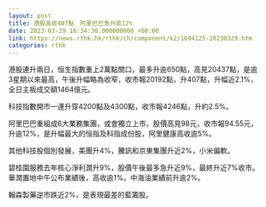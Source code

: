 ```yaml
---
layout: post
title: 港股高收407點　阿里巴巴急升逾12%
date: 2023-03-29 16:34:30.000000000 +08:00
link: https://news.rthk.hk/rthk/ch/component/k2/1694125-20230329.htm
categories: rthk
---
```


港股連升兩日，恒生指數重上2萬點關口，最多升逾650點，高見20437點，是逾3星期以來最高，午後升幅略為收窄，收市報20192點，升407點，升幅近2.1%，全日主板成交額1464億元。

科技指數開市一連升穿4200點及4300點，收市報4246點，升約2.5%。

阿里巴巴重組成6大業務集團，或會獨立上市，股價高見98元，收市報94.55元，升逾12%，是升幅最大的恒指及科指成份股，阿里健康高收逾5%。

其他科技股個別發展，美團升4%，騰訊和京東集團升近2%，小米偏軟。

碧桂園服務去年核心淨利潤升9%，股價午後最多急升近9%，最終升近7%收市。華潤置地中午公布業績後，高收逾1%。中海油業績前升逾2%。

翰森製藥逆市跌近2%，是表現最差的藍籌股。
